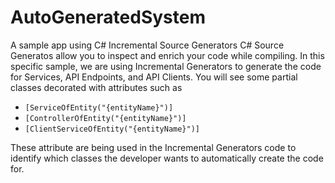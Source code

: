 # AutoGeneratedSystem
A sample app using C# Incremental Source Generators
C# Source Generatos allow you to inspect and enrich your code while compiling.
In this specific sample, we are using Incremental Generators to generate the code for Services, API Endpoints, and API Clients.
You will see some partial classes decorated with attributes such as
* `[ServiceOfEntity("{entityName}")]`
* `[ControllerOfEntity("{entityName}")]`
* `[ClientServiceOfEntity("{entityName}")]`

These attribute are being used in the Incremental Generators code to identify which classes the developer wants to automatically create the code for.
